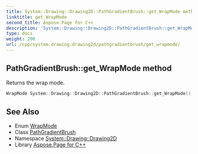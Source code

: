 ```yaml
---
title: System::Drawing::Drawing2D::PathGradientBrush::get_WrapMode method
linktitle: get_WrapMode
second_title: Aspose.Page for C++
description: 'System::Drawing::Drawing2D::PathGradientBrush::get_WrapMode method. Returns the wrap mode in C++.'
type: docs
weight: 200
url: /cpp/system.drawing.drawing2d/pathgradientbrush/get_wrapmode/
---
```

## PathGradientBrush::get_WrapMode method


Returns the wrap mode.

```cpp
WrapMode System::Drawing::Drawing2D::PathGradientBrush::get_WrapMode() const
```

## See Also

* Enum [WrapMode](../../wrapmode/)
* Class [PathGradientBrush](../)
* Namespace [System::Drawing::Drawing2D](../../)
* Library [Aspose.Page for C++](../../../)
